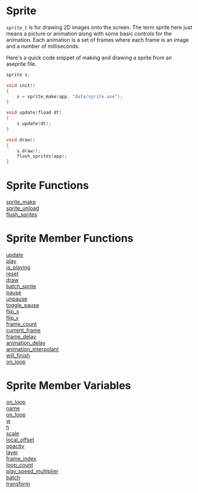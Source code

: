 # Sprite

`sprite_t` is for drawing 2D images onto the screen. The term sprite here just means a picture or animation along with some basic controls for the animation. Each animation is a set of frames where each frame is an image and a number of milliseconds.

Here's a quick code snippet of making and drawing a sprite from an aseprite file.

```cpp
sprite s;

void init()
{
    s = sprite_make(app, "data/sprite.ase");
}

void update(fload dt)
{
    s.update(dt);
}

void draw()
{
    s.draw();
    flush_sprites(app);
}
```

# Sprite Functions

[sprite_make](https://github.com/RandyGaul/cute_framework/blob/master/doc/graphics/sprite/sprite_make.md)  
[sprite_unload](https://github.com/RandyGaul/cute_framework/blob/master/doc/graphics/sprite/sprite_unload.md)  
[flush_sprites](https://github.com/RandyGaul/cute_framework/blob/master/doc/graphics/sprite/flush_sprites.md)  

# Sprite Member Functions

[update](https://github.com/RandyGaul/cute_framework/blob/master/doc/graphics/sprite/update.md)  
[play](https://github.com/RandyGaul/cute_framework/blob/master/doc/graphics/sprite/play.md)  
[is_playing](https://github.com/RandyGaul/cute_framework/blob/master/doc/graphics/sprite/is_playing.md)  
[reset](https://github.com/RandyGaul/cute_framework/blob/master/doc/graphics/sprite/reset.md)  
[draw](https://github.com/RandyGaul/cute_framework/blob/master/doc/graphics/sprite/draw.md)  
[batch_sprite](https://github.com/RandyGaul/cute_framework/blob/master/doc/graphics/sprite/batch_sprite.md)  
[pause](https://github.com/RandyGaul/cute_framework/blob/master/doc/graphics/sprite/pause.md)  
[unpause](https://github.com/RandyGaul/cute_framework/blob/master/doc/graphics/sprite/unpause.md)  
[toggle_pause](https://github.com/RandyGaul/cute_framework/blob/master/doc/graphics/sprite/toggle_pause.md)  
[flip_x](https://github.com/RandyGaul/cute_framework/blob/master/doc/graphics/sprite/flip_x.md)  
[flip_y](https://github.com/RandyGaul/cute_framework/blob/master/doc/graphics/sprite/flip_y.md)  
[frame_count](https://github.com/RandyGaul/cute_framework/blob/master/doc/graphics/sprite/frame_count.md)  
[current_frame](https://github.com/RandyGaul/cute_framework/blob/master/doc/graphics/sprite/current_frame.md)  
[frame_delay](https://github.com/RandyGaul/cute_framework/blob/master/doc/graphics/sprite/frame_delay.md)  
[animation_delay](https://github.com/RandyGaul/cute_framework/blob/master/doc/graphics/sprite/animation_delay.md)  
[animation_interpolant](https://github.com/RandyGaul/cute_framework/blob/master/doc/graphics/sprite/animation_interpolant.md)  
[will_finish](https://github.com/RandyGaul/cute_framework/blob/master/doc/graphics/sprite/will_finish.md)  
[on_loop](https://github.com/RandyGaul/cute_framework/blob/master/doc/graphics/sprite/on_loop.md)  

# Sprite Member Variables

[on_loop](https://github.com/RandyGaul/cute_framework/blob/master/doc/graphics/sprite/on_loop.md)  
[name](https://github.com/RandyGaul/cute_framework/blob/master/doc/graphics/sprite/name.md)  
[on_loop](https://github.com/RandyGaul/cute_framework/blob/master/doc/graphics/sprite/on_loop.md)  
[w](https://github.com/RandyGaul/cute_framework/blob/master/doc/graphics/sprite/h.md)  
[h](https://github.com/RandyGaul/cute_framework/blob/master/doc/graphics/sprite/h.md)  
[scale](https://github.com/RandyGaul/cute_framework/blob/master/doc/graphics/sprite/scale.md)  
[local_offset](https://github.com/RandyGaul/cute_framework/blob/master/doc/graphics/sprite/local_offset.md)  
[opacity](https://github.com/RandyGaul/cute_framework/blob/master/doc/graphics/sprite/opacity.md)  
[layer](https://github.com/RandyGaul/cute_framework/blob/master/doc/graphics/sprite/layer.md)  
[frame_index](https://github.com/RandyGaul/cute_framework/blob/master/doc/graphics/sprite/frame_index.md)  
[loop_count](https://github.com/RandyGaul/cute_framework/blob/master/doc/graphics/sprite/loop_count.md)  
[play_speed_multiplier](https://github.com/RandyGaul/cute_framework/blob/master/doc/graphics/sprite/play_speed_multiplier.md)  
[batch](https://github.com/RandyGaul/cute_framework/blob/master/doc/graphics/sprite/batch.md)  
[transform](https://github.com/RandyGaul/cute_framework/blob/master/doc/graphics/sprite/transform.md)  
